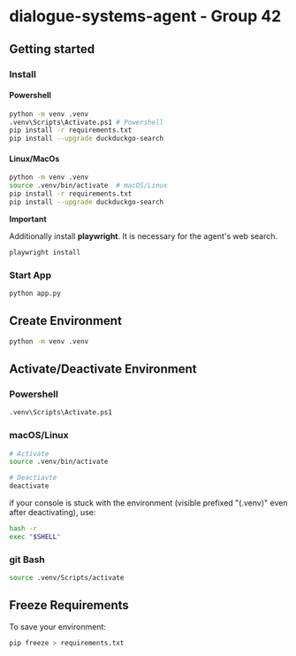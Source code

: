 # dialogue-systems-agent -  Group 42

## Getting started

### Install

#### Powershell

```bash
python -m venv .venv
.venv\Scripts\Activate.ps1 # Powershell
pip install -r requirements.txt
pip install --upgrade duckduckgo-search
```

#### Linux/MacOs

```bash
python -m venv .venv
source .venv/bin/activate  # macOS/Linux
pip install -r requirements.txt
pip install --upgrade duckduckgo-search
```

**Important**

Additionally install **playwright**. It is necessary for the agent's web search.

```bash
playwright install
```

### Start App

```bash
python app.py
```

## Create Environment

```bash
python -m venv .venv
```

## Activate/Deactivate Environment

### Powershell
```bash
.venv\Scripts\Activate.ps1
```
### macOS/Linux
```bash
# Activate
source .venv/bin/activate

# Deactiavte
deactivate
```

if your console is stuck with the environment (visible prefixed "(.venv)" even after deactivating), use:
```bash
hash -r
exec "$SHELL"
```

### git Bash
```bash
source .venv/Scripts/activate
```

## **Freeze Requirements**

To save your environment:

```bash
pip freeze > requirements.txt
```